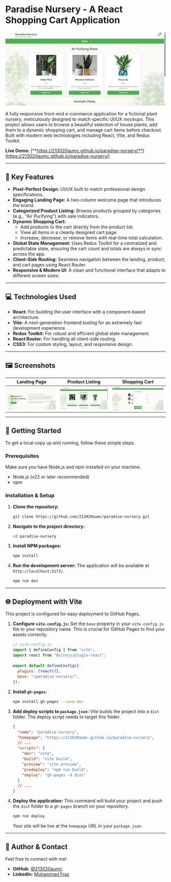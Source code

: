 # Paradise Nursery - A React Shopping Cart Application

![Paradise Nursery Product Page](./public/screenshot-products.jpg) <!-- Make sure to add this screenshot to your public folder -->

A fully responsive front-end e-commerce application for a fictional plant nursery, meticulously designed to match specific UI/UX mockups. This project allows users to browse a beautiful selection of house plants, add them to a dynamic shopping cart, and manage cart items before checkout. Built with modern web technologies including React, Vite, and Redux Toolkit.

**Live Demo:** [**https://213020aumc.github.io/paradise-nursery/**](https://213020aumc.github.io/paradise-nursery/)

---

## 🌟 Key Features

- **Pixel-Perfect Design:** UI/UX built to match professional design specifications.
- **Engaging Landing Page:** A two-column welcome page that introduces the brand.
- **Categorized Product Listing:** Browse products grouped by categories (e.g., "Air Purifying") with sale indicators.
- **Dynamic Shopping Cart:**
  - Add products to the cart directly from the product list.
  - View all items in a cleanly designed cart page.
  - Increase, decrease, or remove items with real-time total calculation.
- **Global State Management:** Uses Redux Toolkit for a centralized and predictable state, ensuring the cart count and totals are always in sync across the app.
- **Client-Side Routing:** Seamless navigation between the landing, product, and cart pages using React Router.
- **Responsive & Modern UI:** A clean and functional interface that adapts to different screen sizes.

---

## 💻 Technologies Used

- **React:** For building the user interface with a component-based architecture.
- **Vite:** A next-generation frontend tooling for an extremely fast development experience.
- **Redux Toolkit:** For robust and efficient global state management.
- **React Router:** For handling all client-side routing.
- **CSS3:** For custom styling, layout, and responsive design.

---

## 🖼️ Screenshots

| Landing Page                                     | Product Listing                                   | Shopping Cart                              |
| ------------------------------------------------ | ------------------------------------------------- | ------------------------------------------ |
| ![Landing Page](./public/screenshot-landing.jpg) | ![Product Page](./public/screenshot-products.jpg) | ![Cart Page](./public/screenshot-cart.jpg) |

---

## 🚀 Getting Started

To get a local copy up and running, follow these simple steps.

### Prerequisites

Make sure you have Node.js and npm installed on your machine.

- Node.js (v22 or later recommended)
- npm

### Installation & Setup

1.  **Clone the repository:**

    ```sh
    git clone https://github.com/213020aumc/paradise-nursery.git
    ```

2.  **Navigate to the project directory:**

    ```sh
    cd paradise-nursery
    ```

3.  **Install NPM packages:**

    ```sh
    npm install
    ```

4.  **Run the development server:**
    The application will be available at `http://localhost:5173/`.
    ```sh
    npm run dev
    ```

---

## 🌐 Deployment with Vite

This project is configured for easy deployment to GitHub Pages.

1.  **Configure `vite.config.js`:**
    Set the `base` property in your `vite.config.js` file to your repository name. This is crucial for GitHub Pages to find your assets correctly.

    ```javascript
    // vite.config.js
    import { defineConfig } from "vite";
    import react from "@vitejs/plugin-react";

    export default defineConfig({
      plugins: [react()],
      base: "/paradise-nursery/",
    });
    ```

2.  **Install `gh-pages`:**

    ```sh
    npm install gh-pages --save-dev
    ```

3.  **Add deploy scripts to `package.json`:**
    Vite builds the project into a `dist` folder. The deploy script needs to target this folder.

    ```json
    {
      "name": "paradise-nursery",
      "homepage": "https://213020aumc.github.io/paradise-nursery",
      // ...
      "scripts": {
        "dev": "vite",
        "build": "vite build",
        "preview": "vite preview",
        "predeploy": "npm run build",
        "deploy": "gh-pages -d dist"
      }
      // ...
    }
    ```

4.  **Deploy the application:**
    This command will build your project and push the `dist` folder to a `gh-pages` branch on your repository.
    ```sh
    npm run deploy
    ```
    Your site will be live at the `homepage` URL in your `package.json`.

---

## 👤 Author & Contact

Feel free to connect with me!

- **GitHub:** [@213020aumc](https://github.com/213020aumc)
- **LinkedIn:** [Muhammad Fraz](https://www.linkedin.com/in/muhammad-fraz-298900247)
